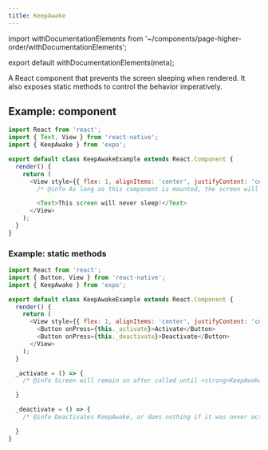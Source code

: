 ```yaml
---
title: KeepAwake
---
```


import withDocumentationElements from '~/components/page-higher-order/withDocumentationElements';

export default withDocumentationElements(meta);

A React component that prevents the screen sleeping when rendered. It also exposes static methods to control the behavior imperatively.

## Example: component

```javascript
import React from 'react';
import { Text, View } from 'react-native';
import { KeepAwake } from 'expo';

export default class KeepAwakeExample extends React.Component {
  render() {
    return (
      <View style={{ flex: 1, alignItems: 'center', justifyContent: 'center' }}>
        /* @info As long as this component is mounted, the screen will not turn off from being idle. */ <KeepAwake />/* @end */

        <Text>This screen will never sleep!</Text>
      </View>
    );
  }
}
```

### Example: static methods

```javascript
import React from 'react';
import { Button, View } from 'react-native';
import { KeepAwake } from 'expo';

export default class KeepAwakeExample extends React.Component {
  render() {
    return (
      <View style={{ flex: 1, alignItems: 'center', justifyContent: 'center' }}>
        <Button onPress={this._activate}>Activate</Button>
        <Button onPress={this._deactivate}>Deactivate</Button>
      </View>
    );
  }

  _activate = () => {
    /* @info Screen will remain on after called until <strong>KeepAwake.deactivate()</strong> is called. */KeepAwake.activate();/* @end */

  }

  _deactivate = () => {
    /* @info Deactivates KeepAwake, or does nothing if it was never activated. */KeepAwake.deactivate();/* @end */

  }
}
```
